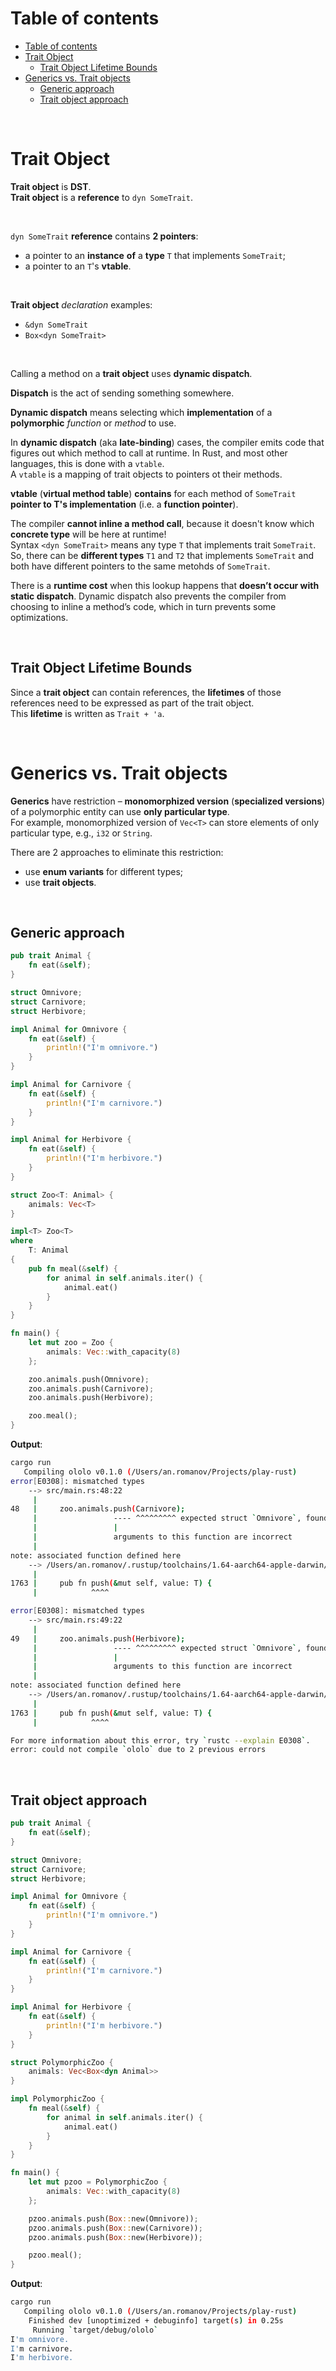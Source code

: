 # Table of contents
- [Table of contents](#table-of-contents)
- [Trait Object](#trait-object)
  - [Trait Object Lifetime Bounds](#trait-object-lifetime-bounds)
- [Generics vs. Trait objects](#generics-vs-trait-objects)
  - [Generic approach](#generic-approach)
  - [Trait object approach](#trait-object-approach)

<br>

# Trait Object
**Trait object** is **DST**.<br>
**Trait object** is a **reference** to `dyn SomeTrait`.<br>

<br>

`dyn SomeTrait` **reference** contains **2 pointers**: 
- a pointer to an **instance** **of** a **type** `T` that implements `SomeTrait`; 
- a pointer to an `T`'s **vtable**. 

<br>

**Trait object** *declaration* examples:
- `&dyn SomeTrait`
- `Box<dyn SomeTrait>`

<br>

Calling a method on a **trait object** uses **dynamic dispatch**.<br>

**Dispatch** is the act of sending something somewhere.<br>

**Dynamic dispatch** means selecting which **implementation** of a **polymorphic** *function* or *method* to use.<br>

In **dynamic dispatch** (aka **late-binding**) cases, the compiler emits code that figures out which method to call at runtime. In Rust, and most other languages, this is done with a `vtable`.<br>
A `vtable` is a mapping of trait objects to pointers ot their methods.<br>

**vtable** (**virtual method table**) **contains** for each method of `SomeTrait` **pointer to T's implementation** (i.e. a **function pointer**).<br>

The compiler **cannot inline a method call**, because it doesn't know which **concrete type** will be here at runtime!<br>
Syntax `<dyn SomeTrait>` means any type `T` that implements trait `SomeTrait`.<br>
So, there can be **different types** `T1` and `T2` that implements `SomeTrait` and both have different pointers to the same metohds of `SomeTrait`.<br>

There is a **runtime cost** when this lookup happens that **doesn’t occur with static dispatch**.
Dynamic dispatch also prevents the compiler from choosing to inline a method’s code, which in turn prevents some optimizations.<br>

<br>

## Trait Object Lifetime Bounds
Since a **trait object** can contain references, the **lifetimes** of those references need to be expressed as part of the trait object.<br>
This **lifetime** is written as `Trait + 'a`.

<br>

# Generics vs. Trait objects
**Generics** have restriction – **monomorphized version** (**specialized versions**) of a polymorphic entity can use **only particular type**.<br>
For example, monomorphized version of `Vec<T>` can store elements of only particular type, e.g., `i32` or `String`.<br>

There are 2 approaches to eliminate this restriction:
- use **enum variants** for different types;
- use **trait objects**.

<br>

## Generic approach
```Rust
pub trait Animal {
    fn eat(&self);
}

struct Omnivore;
struct Carnivore;
struct Herbivore;

impl Animal for Omnivore {
    fn eat(&self) {
        println!("I'm omnivore.")
    }
}

impl Animal for Carnivore {
    fn eat(&self) {
        println!("I'm carnivore.")
    }
}

impl Animal for Herbivore {
    fn eat(&self) {
        println!("I'm herbivore.")
    }
}

struct Zoo<T: Animal> {
    animals: Vec<T>
}

impl<T> Zoo<T> 
where 
    T: Animal
{
    pub fn meal(&self) {
        for animal in self.animals.iter() {
            animal.eat()
        }
    }
}

fn main() {
    let mut zoo = Zoo {
        animals: Vec::with_capacity(8)
    };

    zoo.animals.push(Omnivore);
    zoo.animals.push(Carnivore);
    zoo.animals.push(Herbivore);

    zoo.meal();
}
```

**Output**:
```bash
cargo run
   Compiling ololo v0.1.0 (/Users/an.romanov/Projects/play-rust)
error[E0308]: mismatched types
    --> src/main.rs:48:22
     |
48   |     zoo.animals.push(Carnivore);
     |                 ---- ^^^^^^^^^ expected struct `Omnivore`, found struct `Carnivore`
     |                 |
     |                 arguments to this function are incorrect
     |
note: associated function defined here
    --> /Users/an.romanov/.rustup/toolchains/1.64-aarch64-apple-darwin/lib/rustlib/src/rust/library/alloc/src/vec/mod.rs:1763:12
     |
1763 |     pub fn push(&mut self, value: T) {
     |            ^^^^

error[E0308]: mismatched types
    --> src/main.rs:49:22
     |
49   |     zoo.animals.push(Herbivore);
     |                 ---- ^^^^^^^^^ expected struct `Omnivore`, found struct `Herbivore`
     |                 |
     |                 arguments to this function are incorrect
     |
note: associated function defined here
    --> /Users/an.romanov/.rustup/toolchains/1.64-aarch64-apple-darwin/lib/rustlib/src/rust/library/alloc/src/vec/mod.rs:1763:12
     |
1763 |     pub fn push(&mut self, value: T) {
     |            ^^^^

For more information about this error, try `rustc --explain E0308`.
error: could not compile `ololo` due to 2 previous errors
```

<br>

## Trait object approach
```Rust
pub trait Animal {
    fn eat(&self);
}

struct Omnivore;
struct Carnivore;
struct Herbivore;

impl Animal for Omnivore {
    fn eat(&self) {
        println!("I'm omnivore.")
    }
}

impl Animal for Carnivore {
    fn eat(&self) {
        println!("I'm carnivore.")
    }
}

impl Animal for Herbivore {
    fn eat(&self) {
        println!("I'm herbivore.")
    }
}

struct PolymorphicZoo {
    animals: Vec<Box<dyn Animal>>
}

impl PolymorphicZoo {
    fn meal(&self) {
        for animal in self.animals.iter() {
            animal.eat()
        }
    }
}

fn main() {
    let mut pzoo = PolymorphicZoo {
        animals: Vec::with_capacity(8)
    };

    pzoo.animals.push(Box::new(Omnivore));
    pzoo.animals.push(Box::new(Carnivore));
    pzoo.animals.push(Box::new(Herbivore));

    pzoo.meal();
}
```

**Output**:
```bash
cargo run
   Compiling ololo v0.1.0 (/Users/an.romanov/Projects/play-rust)
    Finished dev [unoptimized + debuginfo] target(s) in 0.25s
     Running `target/debug/ololo`
I'm omnivore.
I'm carnivore.
I'm herbivore.
```

